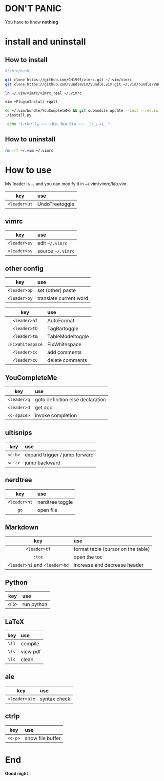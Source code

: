 # DON'T PANIC

You have to know **nothing**

# install and uninstall

## How to install

```sh
#!/bin/bash

git clone https://github.com/GH1995/vimrc.git ~/.vim/vimrc
git clone https://github.com/VundleVim/Vundle.vim.git ~/.vim/bundle/Vundle.vim

ln ~/.vim/vimrc/vimrc_real ~/.vimrc

vim +PluginInstall +qall

cd ~/.vim/bundle/YouCompleteMe && git submodule update --init --recursive
./install.py

 echo "(๑•̀ㅂ•́)و ~~~ ✧Biu Biu Biu ~~~ _(:_」∠)_ "
```

## How to uninstall
```sh
rm -rf ~/.vim ~/.vimrc
```

# How to use

My leader is `-`, and you can modify it in ~/.vim/vimrc/lab.vim.

| key          | use            |
|:------------:|:---------------|
| `<leader>ut` | UndoTreetoggle |

## vimrc

| key          | use               |
|:------------:|:------------------|
| `<leader>ev` | edit `~/.vimrc`   |
| `<leader>sv` | source `~/.vimrc` |

## other config

| key          | use                    |
|:------------:|:-----------------------|
| `<leader>op` | set (other) paste      |
| `<leader>oy` | translate current word |

| key              | use              |
|:----------------:|:-----------------|
| `<leader>af`     | AutoFormat       |
| `<leader>tb`     | TagBartoggle     |
| `<leader>tm`     | TableModeltoggle |
| `:FixWhitespace` | FixWhitespace    |
| `<leader>cc`     | add comments     |
| `<leader>cu`     | delete comments  |

## YouCompleteMe

|     key     | use                              |
|:-----------:|:---------------------------------|
| `<leader>g` | goto definition else declaration |
| `<leader>d` | get doc                          |
| `<c-space>` | invoke completion                |

## ultisnips

|   key   | use                           |
|:-------:|:------------------------------|
| `<c-b>` | expand trigger / jump forward |
| `<c-z>` | jump backward                 |

## nerdtree

|      key     | use             |
|:------------:|:----------------|
| `<leader>nt` | nerdtree toggle |
|     `go`     | open file       |


## Markdown

| key                           | use                                |
|:-----------------------------:|:-----------------------------------|
| `<leader>tf`                  | format table (cursor on the table) |
| `:toc`                        | open the toc                       |
| `<leader>hi` and `<leader>hd` | increase and decrease header       |

## Python

| key    | use        |
|:------:|:-----------|
| `<F5>` | run python |

## LaTeX
| key   | use      |
|:-----:|:---------|
| `\ll` | compile  |
| `\lv` | view pdf |
| `\lc` | clean    |

## ale

|      key      | use          |
|:-------------:|:-------------|
| `<leader>ale` | syntax check |

## ctrlp
| key     | use              |
|:-------:|:-----------------|
| `<c-p>` | show file buffer |

# End

**Good night**
